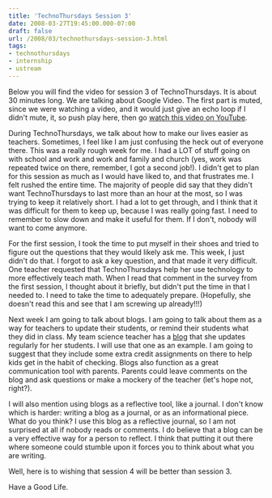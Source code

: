 ```yaml
---
title: 'TechnoThursdays Session 3'
date: 2008-03-27T19:45:00.000-07:00
draft: false
url: /2008/03/technothursdays-session-3.html
tags: 
- technothursdays
- internship
- ustream
---
```


Below you will find the video for session 3 of TechnoThursdays. It is about 30 minutes long. We are talking about Google Video. The first part is muted, since we were watching a video, and it would just give an echo loop if I didn't mute, it, so push play here, then go [watch this video on YouTube](http://www.youtube.com/watch?v=eRqUE6IHTEA).  
  
During TechnoThursdays, we talk about how to make our lives easier as teachers. Sometimes, I feel like I am just confusing the heck out of everyone there. This was a really rough week for me. I had a LOT of stuff going on with school and work and work and family and church (yes, work was repeated twice on there, remember, I got a second job!). I didn't get to plan for this session as much as I would have liked to, and that frustrates me. I felt rushed the entire time. The majority of people did say that they didn't want TechnoThursdays to last more than an hour at the most, so I was trying to keep it relatively short. I had a lot to get through, and I think that it was difficult for them to keep up, because I was really going fast. I need to remember to slow down and make it useful for them. If I don't, nobody will want to come anymore.  
  
For the first session, I took the time to put myself in their shoes and tried to figure out the questions that they would likely ask me. This week, I just didn't do that. I forgot to ask a key question, and that made it very difficult. One teacher requested that TechnoThursdays help her use technology to more effectively teach math. When I read that comment in the survey from the first session, I thought about it briefly, but didn't put the time in that I needed to. I need to take the time to adequately prepare. (Hopefully, she doesn't read this and see that I am screwing up already!!!)  
  
Next week I am going to talk about blogs. I am going to talk about them as a way for teachers to update their students, or remind their students what they did in class. My team science teacher has a [blog](http://mlesueur.wordpress.com/) that she updates regularly for her students. I will use that one as an example. I am going to suggest that they include some extra credit assignments on there to help kids get in the habit of checking. Blogs also function as a great communication tool with parents. Parents could leave comments on the blog and ask questions or make a mockery of the teacher (let's hope not, right?).  
  
I will also mention using blogs as a reflective tool, like a journal. I don't know which is harder: writing a blog as a journal, or as an informational piece. What do you think? I use this blog as a reflective journal, so I am not surprised at all if nobody reads or comments. I do believe that a blog can be a very effective way for a person to reflect. I think that putting it out there where someone could stumble upon it forces you to think about what you are writing.  
  
Well, here is to wishing that session 4 will be better than session 3.  
  
Have a Good Life.